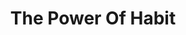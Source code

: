 ---
title: "The Power Of Habit"
description: "“It’s not motivation that drives change—it’s momentum, created by small, consistent steps. We are what we repeatedly do. Excellence, then, is not an act, but a habit.”"
cover: "images/reading/the-power-of-habit.jpeg"
publishDate: 2019-07-11
authors: "Charles Duhigg"
categories: ["science & systems thinking"]
status: 🟢
---